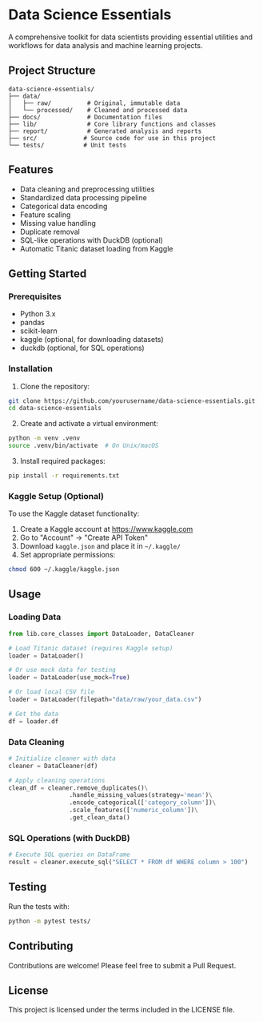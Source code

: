 # Data Science Essentials

A comprehensive toolkit for data scientists providing essential utilities and workflows for data analysis and machine learning projects.

## Project Structure

```
data-science-essentials/
├── data/
│   ├── raw/          # Original, immutable data
│   └── processed/    # Cleaned and processed data
├── docs/             # Documentation files
├── lib/              # Core library functions and classes
├── report/           # Generated analysis and reports
├── src/             # Source code for use in this project
└── tests/           # Unit tests
```

## Features

- Data cleaning and preprocessing utilities
- Standardized data processing pipeline
- Categorical data encoding
- Feature scaling
- Missing value handling
- Duplicate removal
- SQL-like operations with DuckDB (optional)
- Automatic Titanic dataset loading from Kaggle

## Getting Started

### Prerequisites

- Python 3.x
- pandas
- scikit-learn
- kaggle (optional, for downloading datasets)
- duckdb (optional, for SQL operations)

### Installation

1. Clone the repository:
```bash
git clone https://github.com/yourusername/data-science-essentials.git
cd data-science-essentials
```

2. Create and activate a virtual environment:
```bash
python -m venv .venv
source .venv/bin/activate  # On Unix/macOS
```

3. Install required packages:
```bash
pip install -r requirements.txt
```

### Kaggle Setup (Optional)

To use the Kaggle dataset functionality:

1. Create a Kaggle account at https://www.kaggle.com
2. Go to "Account" → "Create API Token"
3. Download `kaggle.json` and place it in `~/.kaggle/`
4. Set appropriate permissions:
```bash
chmod 600 ~/.kaggle/kaggle.json
```

## Usage

### Loading Data

```python
from lib.core_classes import DataLoader, DataCleaner

# Load Titanic dataset (requires Kaggle setup)
loader = DataLoader()

# Or use mock data for testing
loader = DataLoader(use_mock=True)

# Or load local CSV file
loader = DataLoader(filepath="data/raw/your_data.csv")

# Get the data
df = loader.df
```

### Data Cleaning

```python
# Initialize cleaner with data
cleaner = DataCleaner(df)

# Apply cleaning operations
clean_df = cleaner.remove_duplicates()\
                 .handle_missing_values(strategy='mean')\
                 .encode_categorical(['category_column'])\
                 .scale_features(['numeric_column'])\
                 .get_clean_data()
```

### SQL Operations (with DuckDB)

```python
# Execute SQL queries on DataFrame
result = cleaner.execute_sql("SELECT * FROM df WHERE column > 100")
```

## Testing

Run the tests with:

```bash
python -m pytest tests/
```

## Contributing

Contributions are welcome! Please feel free to submit a Pull Request.

## License

This project is licensed under the terms included in the LICENSE file.
